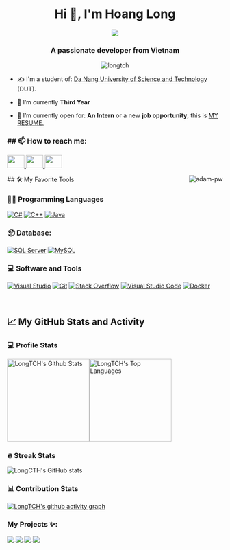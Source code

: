 <h1 align="center">Hi 👋, I'm Hoang Long</h1>
<p align="center"><img src="https://img.icons8.com/color/48/000000/vietnam-circular.png"/></p>
<h3 align="center">A passionate developer from Vietnam </h3>
<p align="center"> <img src="https://komarev.com/ghpvc/?username=longtch" alt="longtch" /> </p>

- ✍ I'm a student of: [Da Nang University of Science and Technology](http://dut.udn.vn/) (DUT).

- 🌱 I’m currently **Third Year**

- 🤔 I’m currently open for: <b>An Intern</b> or a new <b>job opportunity</b>, this is <a href="https://www.topcv.vn/xem-cv/U1lUAAlbVwBVAgwIAwRRVVAGBlZRWAFcB1wBBw7a7e" target="_blank">MY RESUME.</a>

<h3 align="left">## 📫 How to reach me:</h3>

<p align="left">
  <a href="https://www.facebook.com/truongconghoang.long.9/" alt="Facebook">
    <img src="https://img.icons8.com/fluent/48/000000/facebook-new.png" target="_blank" height="30" width="40"/>
  </a> 
  <a href="https://github.com/LongTCH" alt="Github">
    <img src="https://img.icons8.com/fluent/48/000000/github.png" height="30" width="40"/>
  </a> 
  <a href="mailto:truongconghoanglong@gmail.com" alt="Email">
    <img src="https://img.icons8.com/fluent/48/000000/mailing.png" height="30" width="40"/>
  </a>
</p>
<p><img align="right" src="https://github.com/Adam-pw/Adam-pw/blob/main/animation_500_kxa883sd.gif" alt="adam-pw" /></p>
## 🛠️ My Favorite Tools

### 👨‍💻 Programming Languages

<p>
    <a href="https://github.com/LongTCH"><img alt="C#" src="https://img.shields.io/badge/-C%23-purple?style=for-the-badge&logo=csharp&logoColor=white"></a>
    <a href="https://github.com/LongTCH"><img alt="C++" src="https://img.shields.io/badge/-C%2B%2B-skyblue?style=for-the-badge&logo=c++&logoColor=white"></a>
    <a href="https://github.com/LongTCH"><img alt="Java" src="https://img.shields.io/badge/-Java-black?style=for-the-badge&logo=java&logoColor=white"></a>
</p>

### 📦 Database:

<p>
<a href="https://github.com/LongTCH"><img alt="SQL Server" src="https://img.shields.io/badge/-SQL%20Server-lightgrey?style=for-the-badge&logo=microsoftsqlserver&logoColor=white"></a>
<a href="https://github.com/LongTCH"><img alt="MySQL" src="https://img.shields.io/badge/-MySQL-000?style=for-the-badge&logo=MySQL&logoColor=white"></a>
</p>

### 💻 Software and Tools

<p>
    <a href="https://github.com/LongTCH"><img alt="Visual Studio" src="https://img.shields.io/badge/-visual%20studio-purple?style=for-the-badge&logo=visualstudio&logoColor=white"></a>
    <a href="https://github.com/LongTCH"><img alt="Git" src="https://img.shields.io/badge/Git%20-%23F05033.svg?style=for-the-badge&logo=git&logoColor=white"></a>
    <a href="https://github.com/LongTCH"><img alt="Stack Overflow" src="https://img.shields.io/badge/-Stack%20Overflow-FE7A16?style=for-the-badge&logo=stack-overflow&logoColor=white"></a>
    <a href="https://github.com/LongTCH"><img alt="Visual Studio Code" src="https://img.shields.io/badge/Visual%20Studio%20Code-0078d7.svg?style=for-the-badge&logo=visual-studio-code&logoColor=white"></a>
    <a href="https://github.com/LongTCH"><img alt="Docker" src="https://img.shields.io/badge/-Docker-blue?style=for-the-badge&logo=docker&logoColor=white"></a>
</p>
</br>


## 📈 My GitHub Stats and Activity

### 💻 Profile Stats

<img alt="LongTCH's Github Stats" src="https://github-readme-stats.vercel.app/api/?username=longtch&show_icons=true&include_all_commits=true&count_private=true&theme=react&hide_border=true&bg_color=1F222E&title_color=F85D7F&icon_color=F8D866" height="192px"/><img alt="LongTCH's Top Languages" src="https://github-readme-stats.vercel.app/api/top-langs/?username=longtch&langs_count=8&layout=compact&theme=react&hide_border=true&bg_color=1F222E&title_color=F85D7F&icon_color=F8D866" height="192px"/>


### 🔥 Streak Stats

![LongCTH's GitHub stats](https://github-readme-streak-stats.herokuapp.com/?user=longtch&theme=tokyonight)

### 📊 Contribution Stats

[![LongTCH's github activity graph](https://github-readme-activity-graph.cyclic.app/graph?username=longtch&theme=tokyo-night)](https://github.com/ashutosh00710/github-readme-activity-graph)


### My Projects ✨:
  
<a href="https://github.com/LongTCH/ElectronicStoreManagement">
  <img align="center" src="https://github-readme-stats.vercel.app/api/pin/?username=longtch&repo=ElectronicStoreManagement&theme=tokyonight" />
</a>

<a href="https://github.com/LongTCH/CafeShopSoldFeature">
 <img align="center" src="https://github-readme-stats.vercel.app/api/pin/?username=longtch&repo=CafeShopSoldFeature&theme=tokyonight" />
</a>

<a href="https://github.com/LongTCH/Math_CS">
  <img align="center" src="https://github-readme-stats.vercel.app/api/pin/?username=longtch&repo=Math_CS&theme=tokyonight" />
</a>

<a href="https://github.com/LongTCH/Kubernetes-First-Deployment">
 <img align="center" src="https://github-readme-stats.vercel.app/api/pin/?username=longtch&repo=Kubernetes-First-Deployment&theme=tokyonight" />
</a>


</table>



